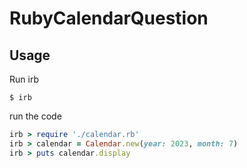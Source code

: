 # RubyCalendarQuestion

## Usage

Run irb

```shell
$ irb
```

run the code

```ruby
irb > require './calendar.rb'
irb > calendar = Calendar.new(year: 2023, month: 7)
irb > puts calendar.display
```
